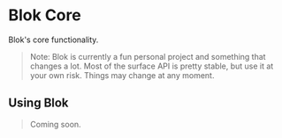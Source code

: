 Blok Core
=========

Blok's core functionality.

> Note: Blok is currently a fun personal project and something that changes a lot. Most of the surface API is pretty stable, but use it at your own risk. Things may change at any moment.

Using Blok
----------

> Coming soon.
